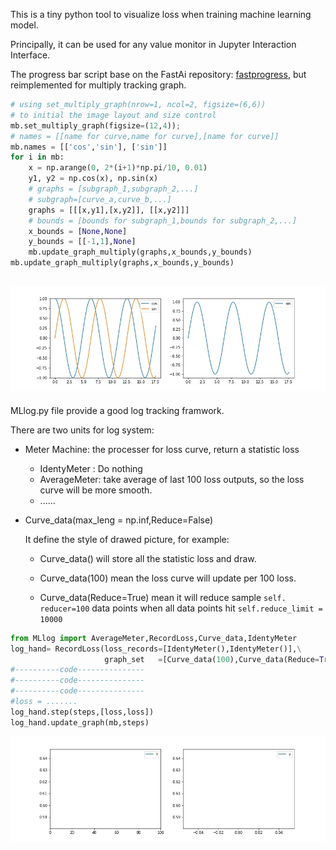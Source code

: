 This is a tiny python tool to visualize loss when training machine learning model.

Principally, it can be used for any value monitor in Jupyter Interaction Interface.

The progress bar script base on the FastAi repository: [fastprogress](https://github.com/fastai/fastprogress), but reimplemented for multiply tracking graph.



```python
# using set_multiply_graph(nrow=1, ncol=2, figsize=(6,6)) 
# to initial the image layout and size control 
mb.set_multiply_graph(figsize=(12,4));
# names = [[name for curve,name for curve],[name for curve]]
mb.names = [['cos','sin'], ['sin']]
for i in mb:
    x = np.arange(0, 2*(i+1)*np.pi/10, 0.01)
    y1, y2 = np.cos(x), np.sin(x)
    # graphs = [subgraph_1,subgraph_2,...]
    # subgraph=[curve_a,curve_b,...]
    graphs = [[[x,y1],[x,y2]], [[x,y2]]]
    # bounds = [bounds for subgraph_1,bounds for subgraph_2,...]
    x_bounds = [None,None]
    y_bounds = [[-1,1],None]
    mb.update_graph_multiply(graphs,x_bounds,y_bounds)
mb.update_graph_multiply(graphs,x_bounds,y_bounds)
```
![mul_fast](/images/mul_fast.gif)
---------------------
MLlog.py file provide a good log tracking framwork.

There are two units for log system:

- Meter Machine: the processer for loss curve, return a statistic loss

  - IdentyMeter   : Do nothing
  - AverageMeter: take average of last 100 loss outputs, so the loss curve will be more smooth.
  - ......

- Curve_data(max_leng = np.inf,Reduce=False)

  It define the style of drawed picture, for example:

  - Curve_data() will store all the statistic loss and draw.

  - Curve_data(100) mean the loss curve will update per 100 loss.
  - Curve_data(Reduce=True) mean it will reduce sample `self. reducer=100` data points when all data points hit  `self.reduce_limit = 10000`

```python
from MLlog import AverageMeter,RecordLoss,Curve_data,IdentyMeter
log_hand= RecordLoss(loss_records=[IdentyMeter(),IdentyMeter()],\
                     graph_set   =[Curve_data(100),Curve_data(Reduce=True)])
#----------code---------------
#----------code---------------
#----------code---------------
#loss = .......
log_hand.step(steps,[loss,loss])
log_hand.update_graph(mb,steps)
```

![MLlog](/images/MLlog.gif)
